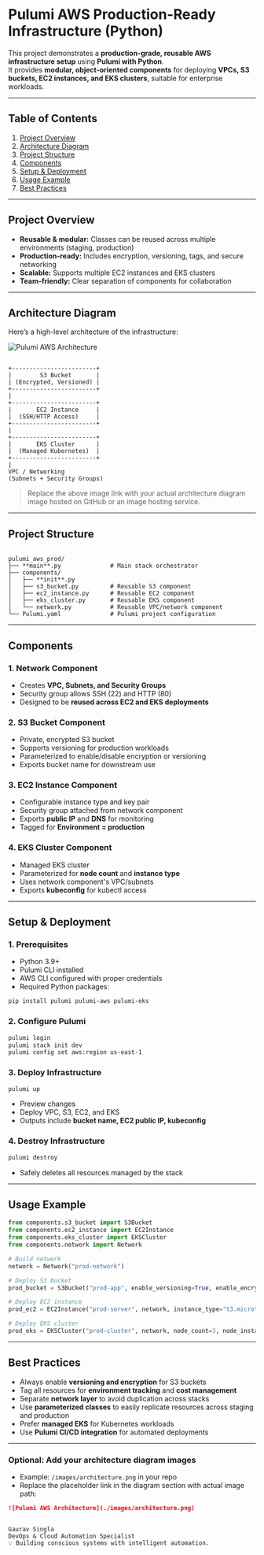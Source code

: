
# Pulumi AWS Production-Ready Infrastructure (Python)

This project demonstrates a **production-grade, reusable AWS infrastructure setup** using **Pulumi with Python**.  
It provides **modular, object-oriented components** for deploying **VPCs, S3 buckets, EC2 instances, and EKS clusters**, suitable for enterprise workloads.

---

## Table of Contents
1. [Project Overview](#project-overview)  
2. [Architecture Diagram](#architecture-diagram)  
3. [Project Structure](#project-structure)  
4. [Components](#components)  
5. [Setup & Deployment](#setup--deployment)  
6. [Usage Example](#usage-example)  
7. [Best Practices](#best-practices)  

---

## Project Overview
- **Reusable & modular:** Classes can be reused across multiple environments (staging, production)  
- **Production-ready:** Includes encryption, versioning, tags, and secure networking  
- **Scalable:** Supports multiple EC2 instances and EKS clusters  
- **Team-friendly:** Clear separation of components for collaboration  

---

## Architecture Diagram

Here’s a high-level architecture of the infrastructure:

![Pulumi AWS Architecture](https://example.com/architecture-diagram.png)

```

+------------------------+
|        S3 Bucket       |
| (Encrypted, Versioned) |
+------------------------+
|
+------------------------+
|       EC2 Instance     |
|  (SSH/HTTP Access)     |
+------------------------+
|
+------------------------+
|       EKS Cluster      |
|  (Managed Kubernetes)  |
+------------------------+
|
VPC / Networking
(Subnets + Security Groups)

```

> Replace the above image link with your actual architecture diagram image hosted on GitHub or an image hosting service.

---

## Project Structure
```

pulumi_aws_prod/
├── **main**.py              # Main stack orchestrator
├── components/
│   ├── **init**.py
│   ├── s3_bucket.py         # Reusable S3 component
│   ├── ec2_instance.py      # Reusable EC2 component
│   ├── eks_cluster.py       # Reusable EKS component
│   └── network.py           # Reusable VPC/network component
└── Pulumi.yaml              # Pulumi project configuration

````

---

## Components

### 1. Network Component
- Creates **VPC, Subnets, and Security Groups**  
- Security group allows SSH (22) and HTTP (80)  
- Designed to be **reused across EC2 and EKS deployments**

### 2. S3 Bucket Component
- Private, encrypted S3 bucket  
- Supports versioning for production workloads  
- Parameterized to enable/disable encryption or versioning  
- Exports bucket name for downstream use

### 3. EC2 Instance Component
- Configurable instance type and key pair  
- Security group attached from network component  
- Exports **public IP** and **DNS** for monitoring  
- Tagged for **Environment = production**

### 4. EKS Cluster Component
- Managed EKS cluster  
- Parameterized for **node count** and **instance type**  
- Uses network component's VPC/subnets  
- Exports **kubeconfig** for kubectl access  

---

## Setup & Deployment

### 1. Prerequisites
- Python 3.9+  
- Pulumi CLI installed  
- AWS CLI configured with proper credentials  
- Required Python packages:
```bash
pip install pulumi pulumi-aws pulumi-eks
````

### 2. Configure Pulumi

```bash
pulumi login
pulumi stack init dev
pulumi config set aws:region us-east-1
```

### 3. Deploy Infrastructure

```bash
pulumi up
```

* Preview changes
* Deploy VPC, S3, EC2, and EKS
* Outputs include **bucket name, EC2 public IP, kubeconfig**

### 4. Destroy Infrastructure

```bash
pulumi destroy
```

* Safely deletes all resources managed by the stack

---

## Usage Example

```python
from components.s3_bucket import S3Bucket
from components.ec2_instance import EC2Instance
from components.eks_cluster import EKSCluster
from components.network import Network

# Build network
network = Network("prod-network")

# Deploy S3 bucket
prod_bucket = S3Bucket("prod-app", enable_versioning=True, enable_encryption=True)

# Deploy EC2 instance
prod_ec2 = EC2Instance("prod-server", network, instance_type="t3.micro", key_name="my-key")

# Deploy EKS cluster
prod_eks = EKSCluster("prod-cluster", network, node_count=3, node_instance_type="t3.medium")
```

---

## Best Practices

* Always enable **versioning and encryption** for S3 buckets
* Tag all resources for **environment tracking** and **cost management**
* Separate **network layer** to avoid duplication across stacks
* Use **parameterized classes** to easily replicate resources across staging and production
* Prefer **managed EKS** for Kubernetes workloads
* Use **Pulumi CI/CD integration** for automated deployments

---

### Optional: Add your architecture diagram images

* Example: `/images/architecture.png` in your repo
* Replace the placeholder link in the diagram section with actual image path:

```markdown
![Pulumi AWS Architecture](./images/architecture.png)
```
```🧑‍💻 Author

Gaurav Singla
DevOps & Cloud Automation Specialist
💡 Building conscious systems with intelligent automation.
```
